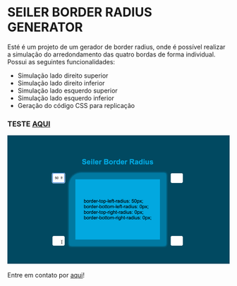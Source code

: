 # SEILER BORDER RADIUS GENERATOR

<p>Esté é um projeto de um gerador de border radius, onde é possível realizar a simulação do arredondamento das quatro bordas de forma individual. <br/>
Possui as seguintes funcionalidades:</p>

<ul>
    <li>Simulação lado direito superior</li>
    <li>Simulação lado direito inferior</li>
    <li>Simulação lado esquerdo superior</li>
    <li>Simulação lado esquerdo inferior</li>
    <li>Geração do código CSS para replicação</li>
</ul>

<h3>TESTE <a href="https://seiler-emerson.github.io/initial_projects/border_radius_generator/" target="_blank">AQUI</a></h3>
<img src="github/borderRadiusGenerator.gif" alt="Demonstração Calculadora">

<p>Entre em contato por <a href="https://www.linkedin.com/in/seileremerson/" target="_blank">aqui</a>!</p>
